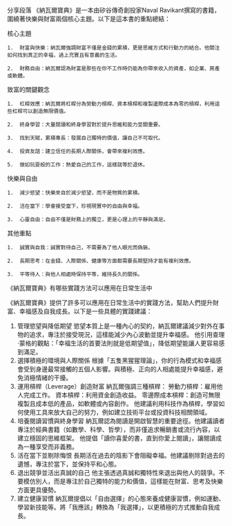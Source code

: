 
分享段落
《納瓦爾寶典》是一本由矽谷傳奇創投家Naval Ravikant撰寫的書籍，圍繞著快樂與財富兩個核心主題。以下是這本書的重點總結：

核心主題

	1.	財富與快樂：納瓦爾強調財富不僅是金錢的累積，更是思維方式和行動力的結合。他關注如何找到真正的幸福，過上充實且有意義的生活。

	2.	財務自由：納瓦爾認為財富是那些在你不工作時仍能為你帶來收入的資產，如企業、房產或軟體。

致富的關鍵觀念

	1.	杠桿效應：納瓦爾將杠桿分為勞動力槓桿、資本槓桿和複製邊際成本為零的槓桿，利用這些杠桿可以創造無限價值。

	2.	終身學習：大量閱讀和終身學習對於提升思維和能力至關重要。

	3.	找到天賦，累積專長：發展自己獨特的價值，讓自己不可取代。

	4.	投資友誼：建立信任的長期人際關係，會帶來複利效應。

	5.	做如玩耍般的工作：熱愛自己的工作，這樣就等於退休。

快樂與自由

	1.	減少慾望：快樂來自於減少慾望，而不是物質的累積。

	2.	活在當下：學會接受當下，珍視現實中的自由與幸福。

	3.	心靈自由：自由不僅是財務上的獨立，更是心理上的平靜與滿足。

其他重點

	1.	誠實與自我：誠實對待自己，不需要為了他人眼光而偽裝。

	2.	長期思考：在金錢、人際關係、健康等方面都需要長期堅持才能有複利效應。

	3.	平等待人：與他人相處時保持平等，維持長久的關係。



《納瓦爾寶典》有哪些實踐方法可以應用在日常生活中



《納瓦爾寶典》提供了許多可以應用在日常生活中的實踐方法，幫助人們提升財富、幸福感及自我成長。以下是一些具體的實踐建議：

1. 管理慾望與降低期望
慾望本質上是一種內心的契約，納瓦爾建議減少對外在事物的追求，專注於接受現況，這樣能減少內心波動並提升幸福感。
他引用查理·蒙格的觀點：「幸福生活的首要法則就是低期望值」，降低期望能讓人更容易感到滿足。
2. 選擇積極的環境與人際關係
根據「五隻黑猩猩理論」，你的行為模式和幸福感會受到身邊最常接觸的五個人影響。與積極、正向的人相處能提升幸福感，避免消極情緒的干擾。
3. 運用槓桿（Leverage）創造財富
納瓦爾強調三種槓桿： 勞動力槓桿：雇用他人完成工作。 
資本槓桿：利用資金創造收益。 零邊際成本槓桿：創造可無限複製且成本低的產品，如軟體或內容創作。
他建議利用科技作為槓桿，學習如何使用工具來放大自己的努力，例如建立技術平台或投資科技相關領域。
4. 培養閱讀習慣與終身學習
納瓦爾認為閱讀是開啟智慧的重要途徑。他建議讀者專注於經典書籍（如數學、科學、哲學），而非僅追求暢銷書或流行內容，以建立穩固的思維框架。
他提倡「讀你喜愛的書，直到你愛上閱讀」，讓閱讀成為一種享受而非義務。
5. 活在當下並剔除悔恨
長期活在過去的陰影下會阻礙幸福。他建議剔除對過去的遺憾，專注於當下，並保持平和心態。
6. 退出競爭並活出真誠的自己
他主張透過真誠和獨特性來退出與他人的競爭。不要模仿別人，而是專注於自己獨特的能力和價值，這樣能在財富、思考及快樂方面更具優勢。
7. 建立健康習慣
納瓦爾提倡以「自由選擇」的心態來養成健康習慣，例如運動、學習新技能等。將「我應該」轉換為「我選擇」，以更積極的方式推動自我成長。

